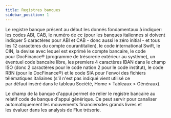 ```yaml
---
title: Registres banques
sidebar_position: 1
---
```


Le registre banque présent au début les donnés fondamentaux à indiquer: les codes ABI, CAB, le numéro de cc (pour les banques italiennes si doivent indiquer 5 caractères pour ABI et CAB - donc aussi le zéro initial - et tous les 12 caractères du compte courantitalien), le code international Swift, le CIN, la devise avec lequel est exprimé le compte bancaire, le code pour DocFinance® (programme de trésorerie extérieur au système), un éventuel code bancaire libre, les premiers 4 caractères IBAN dans le champ ISO (donc 2 caractères pour le code nation 2 pour le code institut), le code RBN (pour le DocFinance®) et le code SIA pour l'envoi des fichiers télématiques italiaines (s'il n'est pas indiqué vient utilisé ce par défaut inséré dans le tableau Société, Home > Tableaux > Généraux).

Le champ de la banque d'appui permet de relier le registre bancaire au relatif code de banque d'appui générique. Ce peut servir pour canaliser automatiquement les mouvements financiersdes grands livres et les évaluer dans les analysis de Flux trésorie.






